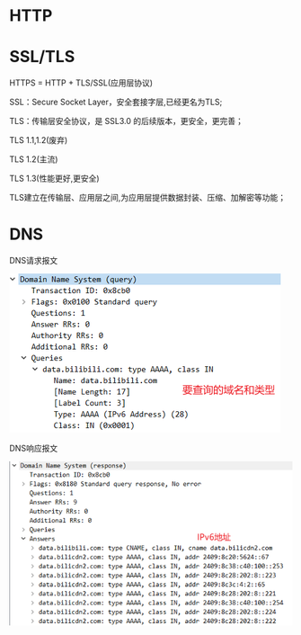 # HTTP

# SSL/TLS

HTTPS = HTTP + TLS/SSL(应用层协议)

SSL：Secure Socket Layer，安全套接字层,已经更名为TLS;

TLS：传输层安全协议，是 SSL3.0 的后续版本，更安全，更完善；

TLS 1.1,1.2(废弃)

TLS 1.2(主流)

TLS 1.3(性能更好,更安全)

TLS建立在传输层、应用层之间,为应用层提供数据封装、压缩、加解密等功能；

# DNS

DNS请求报文

![](../.images/2022-12-18-23-42-20-image.png)

DNS响应报文

![](../.images/2022-12-18-23-41-39-image.png)
